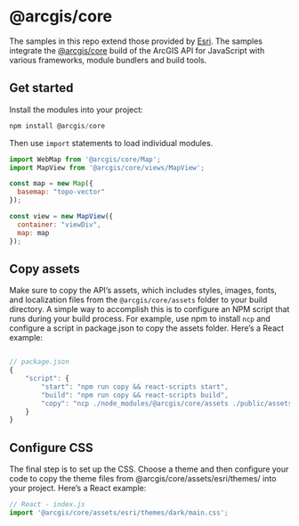 # @arcgis/core

The samples in this repo extend those provided by [Esri](https://github.com/Esri/jsapi-resources/tree/master/esm-samples). The samples integrate the [@arcgis/core](https://www.npmjs.com/package/@arcgis/core) build of the ArcGIS API for JavaScript with various frameworks, module bundlers and build tools.

## Get started

Install the modules into your project:

```js
npm install @arcgis/core
```

Then use `import` statements to load individual modules.

```js
import WebMap from '@arcgis/core/Map';
import MapView from '@arcgis/core/views/MapView';

const map = new Map({
  basemap: "topo-vector"
});

const view = new MapView({
  container: "viewDiv",
  map: map
});
```

## Copy assets

Make sure to copy the API’s assets, which includes styles, images, fonts, and localization files from the `@arcgis/core/assets` folder to your build directory. A simple way to accomplish this is to configure an NPM script that runs during your build process. For example, use npm to install `ncp` and configure a script in package.json to copy the assets folder. Here’s a React example:

```js

// package.json
{
    "script": {
        "start": "npm run copy && react-scripts start",
        "build": "npm run copy && react-scripts build",
        "copy": "ncp ./node_modules/@arcgis/core/assets ./public/assets"
    }
}
```

## Configure CSS

The final step is to set up the CSS. Choose a theme and then configure your code to copy the theme files from @arcgis/core/assets/esri/themes/ into your project. Here’s a React example:

```js
// React - index.js
import '@arcgis/core/assets/esri/themes/dark/main.css';
```